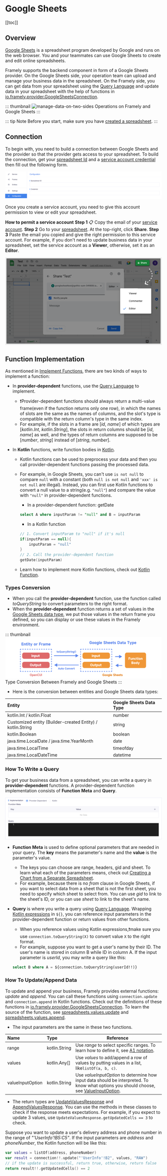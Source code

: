 # Google Sheets

[[toc]]

## Overview

[Google Sheets](https://www.google.com/sheets/about/#overview) is a spreadsheet program developed by Google and runs on the web browser. You and your teammates can use Google Sheets to create and edit online spreadsheets.

Framely supports the backend component in form of a Google Sheets provider. On the Google Sheets side, your operation team can upload and manage your business data in the spreadsheet. On the Framely side, you can get data from your spreadsheet using the [Query Language](https://developers.google.com/chart/interactive/docs/querylanguage) and update data in your spreadsheet with the help of functions in [io.framely.provider.GoogleSheetsConnection](https://framely.naturali.io/org/5fa0e7dcf549c817cf952edd/agent/62d75a50d1bd62bdd2333bd3/frame/62d75bfad1bd62bdd2333bdb).

::: thumbnail
![manage-data-on-two-sides](/images/provider/googlesheets/manage-data-on-two-sides.png)
Operations on Framely and Google Sheets
:::

::: tip Note
Before you start, make sure you have [created a spreadsheet](https://support.google.com/docs/answer/6000292?hl=en).
:::

## Connection

To begin with, you need to build a connection between Google Sheets and the provider so that the provider gets access to your spreadsheet. To build the connection, get your [spreadsheet Id](https://developers.google.com/sheets/api/guides/concepts#spreadsheet) and a [service account credential](https://developers.google.com/workspace/guides/create-credentials#service-account) then fill out the following form.

![connection](/images/provider/GoogleSheets/connection.png)

Once you create a service account, you need to give this account permission to view or edit your spreadsheet.

**How to permit a service account**
**Step 1** :clipboard: Copy the email of your [service account](https://console.cloud.google.com/iam-admin/serviceaccounts).
**Step 2** Go to your [spreadsheet](https://docs.google.com/spreadsheets/u/0/). At the top-right, click **Share**.
**Step 3**  Paste the email you copied and give the right permission to this service account. For example, if you don't need to update business data in your spreadsheet, set the service account as a **Viewer**, otherwise, set it as an **Editor**.

![permit](/images/provider/GoogleSheets/permit.png)

## Function Implementation
As mentioned in [Implement Functions](http://localhost:8080/reference/providers/overview.html#implement-functions), there are two kinds of ways to implement a function:
- In **provider-dependent** functions, use the [Query Language](https://developers.google.com/chart/interactive/docs/querylanguage) to implement.
  - :exclamation:Provider-dependent functions should always return a multi-value frame(even if the function returns only one row), in which the names of slots are the same as the names of columns, and the slot's type is compatible with the return column's type in the same index.
  - For example, if the slots in a frame are [_id_, _name_] of which types are [_kotlin.Int_, _kotlin.String_], the slots in return columns should be [_id_, _name_] as well, and the types of return columns are supposed to be [_number_, _string_] instead of [_string_, _number_].

- In **Kotlin** functions, write function bodies in [Kotlin](https://kotlinlang.org/docs/functions.html).
  - Kotlin functions can be used to preprocess your data and then you call provider-dependent functions passing the processed data.
    
  - For example, in Google Sheets, you can't use `is not null` to compare `null` with a constant (both `null is not null` and `'xxx' is not null` are illegal). Instead, you can first use Kotlin functions to convert a null value to a string(e.g. `"null"`) and compare the value with `"null"` in provider-dependent functions.
    - In a provider-dependent function: getDate
    ```sql   
    select A where inputParam != "null" and B = inputParam
    ```
    - In a Kotlin function
  
    ```kotlin 
    // 1. Convert inputParam to "null" if it's null
    if(inputParam == null){
        inputParam = "null"
    }
    // 2. Call the provider-dependent function
    getDate(inputParam)
    ```

  - Learn how to implement more Kotlin functions, check out [Kotlin Function](../annotations/kotlinexpression.md).

### Types Conversion

- When you call the **provider-dependent** function, use the function called _toQueryString_ to convert parameters to the right format.
- When the **provider-dependent** function returns a set of values in the [Google Sheets data type](https://developers.google.com/chart/interactive/docs/querylanguage#literals), we put those values in the return frame you defined, so you can display or use these values in the Framely environment.

::: thumbnail
![conversion](/images/provider/GoogleSheets/conversion.png)
Type Conversion Between Framely and Google Sheets
:::

- Here is the conversion between entities and Google Sheets data types:

| Entity                                                     | Google Sheets Data Type |   
|:-----------------------------------------------------------|:------------------------|
| kotlin.Int / kotlin.Float                                  | number                  |
| Customized entity (Builder-created Entity) / kotlin.String | string                  |
| kotlin.Boolean                                             | boolean                 |
| java.time.LocalDate / java.time.YearMonth                  | date                    |
| java.time.LocalTime                                        | timeofday               |
| java.time.LocalDateTime                                    | datetime                | 


### How To Write a Query
To get your business data from a spreadsheet, you can write a query in **provider-dependent** functions. A provider-dependent function implementation consists of **Function Meta** and **Query**.

![provider-dependent-function](/images/provider/GoogleSheets/provider-dependent-function.png)

- **Function Meta** is used to define optional parameters that are needed in your query. The **key** means the parameter's name and the **value** is the parameter's value.
  - The keys you can choose are range, headers, gid and sheet. To learn what each of the parameters means, check out [Creating a Chart from a Separate Spreadsheet](https://developers.google.com/chart/interactive/docs/spreadsheets#creating-a-chart-from-a-separate-spreadsheet).
  - For example, because there is no _from_ clause in Google Sheets, if you want to select data from a sheet that is not the first sheet, you need to specify which sheet to select from. You can use _gid_ to link to the sheet's ID, or you can use _sheet_ to link to the sheet's name.

- **Query** is where you write a query using [Query Language](https://developers.google.com/chart/interactive/docs/querylanguage). Wrapping [Kotlin expressions](../annotations/kotlinexpression.md) in `${}`, you can reference input parameters in the provider-dependent function or return values from other functions.
  - When you reference values using Kotlin expressions,:exclamation:make sure you use `connection.toQueryString(X)` to convert value `X` to the right format.
  - For example, suppose you want to get a user's name by their ID. The user's name is stored in column B while ID in column A. If the input parameter is _userId_, you may write a query like this:
  ```sql
  select B where A = ${connection.toQueryString(userId!!)}
  ```

### How To Update/Append Data

To update and append your business, Framely provides external functions: _update_ and _append_. You can call these functions using `connection.update` and `connection.append` in Kotlin functions. Check out the definitions of these functions in [io.framely.provider.GoogleSheetsConnection](https://framely.naturali.io/org/5fa0e7dcf549c817cf952edd/agent/62d75a50d1bd62bdd2333bd3/frame/62d75bfad1bd62bdd2333bdb). To learn the source of the function, see [spreadsheets.values.update](https://developers.google.com/sheets/api/reference/rest/v4/spreadsheets.values/update) and [spreadsheets.values.append](https://developers.google.com/sheets/api/reference/rest/v4/spreadsheets.values/append).

- The input parameters are the same in these two functions. 

| Name             | Type                | Reference                                                                                                                                                                                                           |   
|:-----------------|:--------------------|---------------------------------------------------------------------------------------------------------------------------------------------------------------------------------------------------------------------|
| range            | kotlin.String       | Use _range_ to select specific ranges. To learn how to define it, see [A1 notation](https://developers.google.com/sheets/api/guides/concepts#cell).                                                                 |
| values           | kotlin.Any[]        | Use _values_ to add/append a row of values by putting values in a list, like`listOf(a, b, c)`.                                                                                                                      |
| valueInputOption | kotlin.String       | Use _valueInputOption_ to determine how input data should be interpreted. To know what options you should choose, see [ValueInputOption](https://developers.google.com/sheets/api/reference/rest/v4/ValueInputOption). |


- The return types are [UpdateValuesResponse](https://developers.google.com/resources/api-libraries/documentation/sheets/v4/java/latest/com/google/api/services/sheets/v4/model/UpdateValuesResponse.html#UpdateValuesResponse--) and  [AppendValuesResponse](https://developers.google.com/resources/api-libraries/documentation/sheets/v4/java/latest/com/google/api/services/sheets/v4/model/AppendValuesResponse.html#AppendValuesResponse--). You can use the methods in these classes to check if the response meets expectations. For example, if you expect to update 3 values, use `UpdateValuesResponse.getUpdatedCells == 3` to check.

Suppose you want to update a user's delivery address and phone number in the range of _"'UserInfo'!B5:C5"_. If the input parameters are _address_ and _phoneNumber_, the Kotlin function will be like this:
```kotlin
var values = listOf(address, phoneNumber)
var result = connection!!.update("'UserInfo'!B2", values, "RAW")
// if the update is successful, return true, otherwise, return false
return result!!.getUpdatedCells() == 2
```
